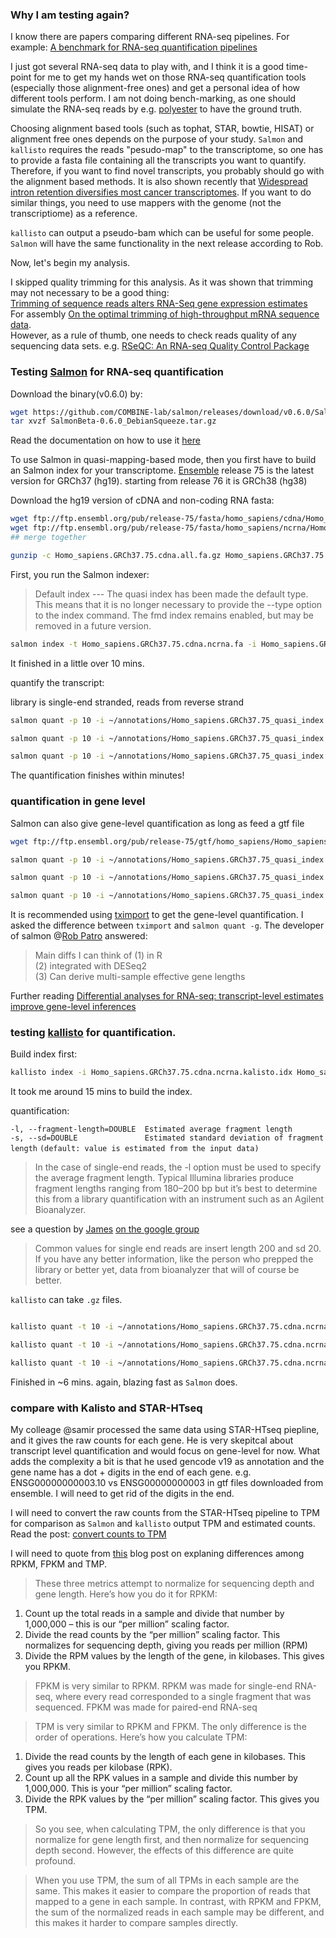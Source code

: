 ### Why I am testing again?

I know there are papers comparing different RNA-seq pipelines. For example:
[A benchmark for RNA-seq quantification pipelines](http://genomebiology.biomedcentral.com/articles/10.1186/s13059-016-0940-1)

I just got several RNA-seq data to play with, and I think it is a good time-point for me to get my hands wet on those RNA-seq quantification tools (especially those alignment-free ones) and get a personal idea of how different tools perform. I am not 
doing bench-marking, as one should simulate the RNA-seq reads by e.g. [polyester](https://github.com/alyssafrazee/polyester) to have 
the ground truth.

Choosing alignment based tools (such as tophat, STAR, bowtie, HISAT) or alignment free ones depends on the purpose of your study. `Salmon` and `kallisto` requires the reads "pesudo-map" to the transcriptome, so one has to provide a fasta file containing all the transcripts you want to quantify. Therefore, if you want to find novel transcripts, you probably should go with the alignment based methods. It is also shown recently that [Widespread intron retention diversifies most cancer transcriptomes](https://genomemedicine.biomedcentral.com/articles/10.1186/s13073-015-0168-9). If you want to do similar things, you need to use mappers with the genome (not the transcriptiome) as a reference. 

`kallisto` can output a pseudo-bam which can be useful for some people. `Salmon` will have the same functionality in the next release according to Rob.

Now, let's begin my analysis.

I skipped quality trimming for this analysis. As it was shown that trimming may not necessary to be a good thing:  
[Trimming of sequence reads alters RNA-Seq gene expression estimates](https://bmcbioinformatics.biomedcentral.com/articles/10.1186/s12859-016-0956-2)  
For assembly [On the optimal trimming of high-throughput mRNA sequence data](http://journal.frontiersin.org/article/10.3389/fgene.2014.00013/full).  
However, as a rule of thumb, one needs to check reads quality of any sequencing data sets. e.g. [RSeQC: An RNA-seq Quality Control Package](http://rseqc.sourceforge.net/)


### Testing [Salmon](https://github.com/COMBINE-lab/salmon) for RNA-seq quantification

Download the binary(v0.6.0) by:

```bash
wget https://github.com/COMBINE-lab/salmon/releases/download/v0.6.0/SalmonBeta-0.6.0_DebianSqueeze.tar.gz
tar xvzf SalmonBeta-0.6.0_DebianSqueeze.tar.gz
```

Read the documentation on how to use it [here](http://salmon.readthedocs.io/en/latest/salmon.html#using-salmon)

To use Salmon in quasi-mapping-based mode, then you first have to build an Salmon index for your transcriptome.
[Ensemble](http://useast.ensembl.org/info/data/ftp/index.html) release 75 is the latest version for GRCh37 (hg19).
starting from release 76 it is GRCh38 (hg38)

Download the hg19 version of cDNA and non-coding RNA fasta:

```bash
wget ftp://ftp.ensembl.org/pub/release-75/fasta/homo_sapiens/cdna/Homo_sapiens.GRCh37.75.cdna.all.fa.gz  
wget ftp://ftp.ensembl.org/pub/release-75/fasta/homo_sapiens/ncrna/Homo_sapiens.GRCh37.75.ncrna.fa.gz
## merge together 

gunzip -c Homo_sapiens.GRCh37.75.cdna.all.fa.gz Homo_sapiens.GRCh37.75.ncrna.fa.gz > Homo_sapiens.GRCh37.75.cdna.ncrna.fa
```
First, you run the Salmon indexer:

>Default index --- The quasi index has been made the default type. This means that it is no longer necessary to provide the 
--type option to the index command. The fmd index remains enabled, but may be removed in a future version.

```bash
salmon index -t Homo_sapiens.GRCh37.75.cdna.ncrna.fa -i Homo_sapiens.GRCh37.75_quasi_index 
```
It finished in a little over 10 mins.

quantify the transcript:

library is single-end stranded, reads from reverse strand

```bash
salmon quant -p 10 -i ~/annotations/Homo_sapiens.GRCh37.75_quasi_index -l SR -r <(zcat 3R_S18_L002_R1_001.fastq.gz) -o 3R_transcripts_quant

salmon quant -p 10 -i ~/annotations/Homo_sapiens.GRCh37.75_quasi_index -l SR -r <(zcat 50R_S19_L002_R1_001.fastq.gz) -o 50R_transcripts_quant

salmon quant -p 10 -i ~/annotations/Homo_sapiens.GRCh37.75_quasi_index -l SR -r <(zcat WT_S17_L002_R1_001.fastq) -o WT_transcripts_quant
```
The quantification finishes within minutes!

### quantification in gene level
Salmon can also give gene-level quantification as long as feed a gtf file 

```bash
wget ftp://ftp.ensembl.org/pub/release-75/gtf/homo_sapiens/Homo_sapiens.GRCh37.75.gtf.gz

salmon quant -p 10 -i ~/annotations/Homo_sapiens.GRCh37.75_quasi_index -l SR -r <(zcat 3R_S18_L002_R1_001.fastq.gz) -o 3R_transcripts_quant -g ~/annotations/Homo_sapiens.GRCh37.75.gtf

salmon quant -p 10 -i ~/annotations/Homo_sapiens.GRCh37.75_quasi_index -l SR -r <(zcat 50R_S19_L002_R1_001.fastq.gz) -o 50R_transcripts_quant -g ~/annotations/Homo_sapiens.GRCh37.75.gtf

salmon quant -p 10 -i ~/annotations/Homo_sapiens.GRCh37.75_quasi_index -l SR -r <(zcat WT_S17_L002_R1_001.fastq.gz) -o WT_transcripts_quant -g ~/annotations/Homo_sapiens.GRCh37.75.gtf
```
It is recommended using [tximport](http://bioconductor.org/packages/release/bioc/html/tximport.html) to get the gene-level quantification. I asked the difference between `tximport` and `salmon quant -g`.
The developer of salmon @[Rob Patro](https://twitter.com/nomad421) answered:
>Main diffs I can think of (1) in R   
(2) integrated with DESeq2  
(3) Can derive multi-sample effective gene lengths

Further reading [Differential analyses for RNA-seq: transcript-level estimates improve gene-level inferences](http://f1000research.com/articles/4-1521/v1)

### testing [kallisto](https://pachterlab.github.io/kallisto/starting) for quantification.
Build index first:

```bash
kallisto index -i Homo_sapiens.GRCh37.75.cdna.ncrna.kalisto.idx Homo_sapiens.GRCh37.75.cdna.ncrna.fa
```
It took me around 15 mins to build the index.

quantification:

`-l, --fragment-length=DOUBLE  Estimated average fragment length`  
`-s, --sd=DOUBLE               Estimated standard deviation of fragment length`
                              `(default: value is estimated from the input data)`
>In the case of single-end reads, the -l option must be used to specify the average fragment length. Typical Illumina libraries produce fragment lengths ranging from 180–200 bp but it’s best to determine this from a library quantification with an instrument such as an Agilent Bioanalyzer.

see a question by [James](https://twitter.com/JamesPBLloyd) [on the google group](https://groups.google.com/forum/#!searchin/kallisto-sleuth-users/single$20end/kallisto-sleuth-users/VPJfzL502bw/e2JDq7ezBgAJ)

>Common values for single end reads are insert length 200 and sd 20. If you have any better information, like the person who prepped the library or better yet, data from bioanalyzer that will of course be better. 

`kallisto` can take `.gz` files.

```bash

kallisto quant -t 10 -i ~/annotations/Homo_sapiens.GRCh37.75.cdna.ncrna.kalisto.idx -o 3R_kaliso_output --single -l 200 -s 20 3R_S18_L002_R1_001.fastq.gz

kallisto quant -t 10 -i ~/annotations/Homo_sapiens.GRCh37.75.cdna.ncrna.kalisto.idx -o 50R_kaliso_output --single -l 200 -s 20 50R_S19_L002_R1_001.fastq.gz

kallisto quant -t 10 -i ~/annotations/Homo_sapiens.GRCh37.75.cdna.ncrna.kalisto.idx -o WT_kaliso_output --single -l 200 -s 20 WT_S17_L002_R1_001.fastq.gz
```
Finished in ~6 mins. again, blazing fast as `Salmon` does.

### compare with Kalisto and STAR-HTseq

My colleage @samir processed the same data using STAR-HTseq piepline, and it gives the raw counts for each gene. He is very skepitcal 
about transcript level quantification and would focus on gene-level for now. What adds the complexity a bit is that he used gencode v19 as annotation and the gene name has a dot + digits in the end of each gene. e.g. ENSG00000000003.10  vs ENSG00000000003 in gtf files downloaded from ensemble. I will need to get rid of the digits in the end.

I will need to convert the raw counts from the STAR-HTseq pipeline to TPM for comparison as `Salmon` and `kallisto` output TPM and estimated counts. Read the post: [convert counts to TPM](https://www.biostars.org/p/171766/)

I will need to quote from [this](https://statquest.org/2015/07/09/rpkm-fpkm-and-tpm-clearly-explained/) blog post on explaning differences among RPKM, FPKM and TMP.

>These three metrics attempt to normalize for sequencing depth and gene length. Here’s how you do it for RPKM:

1. Count up the total reads in a sample and divide that number by 1,000,000 – this is our “per million” scaling factor.  
2. Divide the read counts by the “per million” scaling factor. This normalizes for sequencing depth, giving you reads per million (RPM)  
3. Divide the RPM values by the length of the gene, in kilobases. This gives you RPKM.

>FPKM is very similar to RPKM. RPKM was made for single-end RNA-seq, where every read corresponded to a single fragment that was sequenced. FPKM was made for paired-end RNA-seq

>TPM is very similar to RPKM and FPKM. The only difference is the order of operations. Here’s how you calculate TPM:

1. Divide the read counts by the length of each gene in kilobases. This gives you reads per kilobase (RPK).
2. Count up all the RPK values in a sample and divide this number by 1,000,000. This is your “per million” scaling factor.
3. Divide the RPK values by the “per million” scaling factor. This gives you TPM.

>So you see, when calculating TPM, the only difference is that you normalize for gene length first, and then normalize for sequencing depth second. However, the effects of this difference are quite profound.

>When you use TPM, the sum of all TPMs in each sample are the same. This makes it easier to compare the proportion of reads that mapped to a gene in each sample. In contrast, with RPKM and FPKM, the sum of the normalized reads in each sample may be different, and this makes it harder to compare samples directly.
